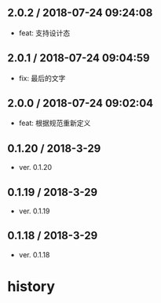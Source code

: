 ## 2.0.2 / 2018-07-24 09:24:08 

* feat: 支持设计态  


## 2.0.1 / 2018-07-24 09:04:59 

* fix: 最后的文字  


## 2.0.0 / 2018-07-24 09:02:04 

* feat: 根据规范重新定义  

## 0.1.20 / 2018-3-29

 * ver. 0.1.20

## 0.1.19 / 2018-3-29

 * ver. 0.1.19

## 0.1.18 / 2018-3-29

 * ver. 0.1.18

# history